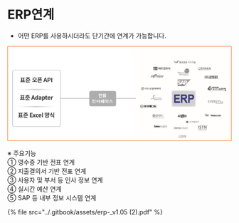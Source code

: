 # ERP연계

 - 어떤 ERP를 사용하시더라도 단기간에 연계가 가능합니다.

![](../.gitbook/assets/image%20%2872%29.png)

   ※ 주요기능  
      ① 영수증 기반 전표 연계   
      ② 지출결의서 기반 전표 연계  
      ③ 사용자 및 부서 등 인사 정보 연계  
      ④ 실시간 예산 연계  
      ⑤ SAP 등 내부 정보 시스템 연계

{% file src="../.gitbook/assets/erp-\_v1.05 \(2\).pdf" %}



